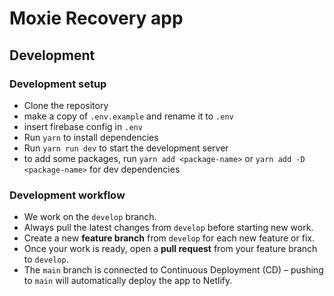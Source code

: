 # Moxie Recovery app


## Development

### Development setup

- Clone the repository
- make a copy of `.env.example` and rename it to `.env`
- insert firebase config in `.env`
- Run `yarn` to install dependencies
- Run `yarn run dev` to start the development server
- to add some packages, run `yarn add <package-name>` or `yarn add -D <package-name>` for dev dependencies

### Development workflow

- We work on the `develop` branch.
- Always pull the latest changes from `develop` before starting new work.
- Create a new **feature branch** from `develop` for each new feature or fix.
- Once your work is ready, open a **pull request** from your feature branch to `develop`.
- The `main` branch is connected to Continuous Deployment (CD) – pushing to `main` will automatically deploy the app to Netlify.
